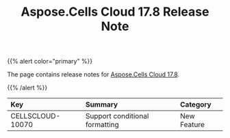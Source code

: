 ﻿---
title: Aspose.Cells Cloud 17.8 Release Note
second_title: Aspose.Cells Cloud Documen
type: docs
url: /ar/aspose-cells-cloud-17-8-release-notes/
aliases: [/aspose-cells-for-cloud-17-8-release-notes/]
description: Aspose.Cells Cloud supports Excel to create, convert, merge, split, protected, inner object operation, and so on
weight: 40
---
{{% alert color="primary" %}} 

The page contains release notes for [Aspose.Cells Cloud 17.8](https://downloads.aspose.com/cells/cloud/new-releases/aspose.cells-for-cloud-17.8/).

{{% /alert %}} 

|**Key**|**Summary**|**Category**|
|:- |:- |:- |
|CELLSCLOUD-10070|Support conditional formatting|New Feature|

